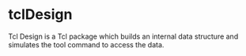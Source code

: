 # tclDesign

Tcl Design is a Tcl package which builds an internal data structure and simulates the tool command to access the data.